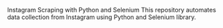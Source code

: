 Instagram Scraping with Python and Selenium
This repository automates data collection from Instagram using Python and Selenium library.
